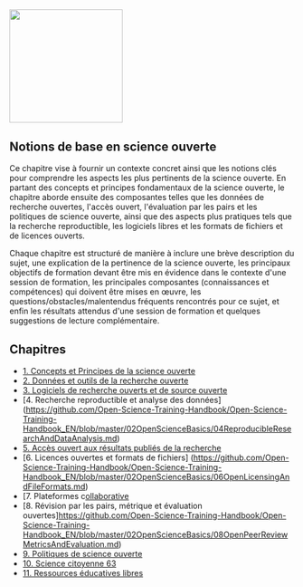 ## <img src="/Images/Icons/open_science.png" width="200" height="200" />

## Notions de base en science ouverte 

Ce chapitre vise à fournir un contexte concret ainsi que les notions clés pour comprendre les aspects les plus pertinents de la science ouverte. En partant des concepts et principes fondamentaux de la science ouverte, le chapitre aborde ensuite des composantes telles que les données de recherche ouvertes, l'accès ouvert, l'évaluation par les pairs et les politiques de science ouverte, ainsi que des aspects plus pratiques tels que la recherche reproductible, les logiciels libres et les formats de fichiers et de licences ouverts.

Chaque chapitre est structuré de manière à inclure une brève description du sujet, une explication de la pertinence de la science ouverte, les principaux objectifs de formation devant être mis en évidence dans le contexte d'une session de formation, les principales composantes (connaissances et compétences) qui doivent être mises en œuvre, les questions/obstacles/malentendus fréquents rencontrés pour ce sujet, et enfin les résultats attendus d'une session de formation et quelques suggestions de lecture complémentaire.

## Chapitres 

* [1. Concepts et Principes de la science ouverte](https://github.com/Open-Science-Training-Handbook/Open-Science-Training-Handbook_EN/blob/master/02OpenScienceBasics/01OpenConceptsAndPrinciples.md) 
* [2. Données et outils de la recherche ouverte](https://github.com/Open-Science-Training-Handbook/Open-Science-Training-Handbook_EN/blob/master/02OpenScienceBasics/02OpenResearchDataAndMaterials.md)
* [3. Logiciels de recherche ouverts et de source ouverte](https://github.com/Open-Science-Training-Handbook/Open-Science-Training-Handbook_EN/blob/master/02OpenScienceBasics/03OpenResearchSoftwareAndOpenSource.md) 
* [4. Recherche reproductible et analyse des données] (https://github.com/Open-Science-Training-Handbook/Open-Science-Training-Handbook_EN/blob/master/02OpenScienceBasics/04ReproducibleResearchAndDataAnalysis.md)
* [5. Accès ouvert aux résultats publiés de la recherche](https://github.com/Open-Science-Training-Handbook/Open-Science-Training-Handbook_EN/blob/master/02OpenScienceBasics/05OpenAccessToPublishedResearchResults.md)
* [6. Licences ouvertes et formats de fichiers] (https://github.com/Open-Science-Training-Handbook/Open-Science-Training-Handbook_EN/blob/master/02OpenScienceBasics/06OpenLicensingAndFileFormats.md)
* [7. Plateformes c[ollaborative](https://github.com/Open-Science-Training-Handbook/Open-Science-Training-Handbook_EN/blob/master/02OpenScienceBasics/07CollaborativePlatforms.md)
* [8. Révision par les pairs, métrique et évaluation ouvertes]https://github.com/Open-Science-Training-Handbook/Open-Science-Training-Handbook_EN/blob/master/02OpenScienceBasics/08OpenPeerReviewMetricsAndEvaluation.md)
* [9. Politiques de science ouverte](https://github.com/Open-Science-Training-Handbook/Open-Science-Training-Handbook_EN/blob/master/02OpenScienceBasics/09OpenSciencePolicies.md)
* [10. Science citoyenne 63](https://github.com/Open-Science-Training-Handbook/Open-Science-Training-Handbook_EN/blob/master/02OpenScienceBasics/10CitizenScience.md)
* [11. Ressources éducatives libres](https://github.com/Open-Science-Training-Handbook/Open-Science-Training-Handbook_EN/blob/master/02OpenScienceBasics/11OpenEducationalResources.md)
